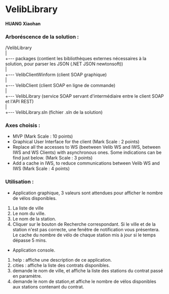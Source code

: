 # VelibLibrary
#### HUANG Xiaohan

### Arboréscence de la solution :
/VelibLibrary<br>
|<br>
+--- packages (contient les bibliothèques externes nécessaires à la solution, pour parser les JSON (.NET JSON newtonsoft))<br>
|<br>
+--- VelibClientWinform (client SOAP graphique)<br>
|<br>
+--- VelibClient (client SOAP en ligne de commande)<br>
|<br>
+--- VelibLibrary (service SOAP servant d'intermédiaire entre le client SOAP et l'API REST)<br>
|<br>
+--- VelibLibrary.sln (fichier .sln de la solution)<br>


### Axes choisis :

* MVP (Mark Scale : 10 points)
* Graphical User Interface for the client (Mark Scale : 2 points)
* Replace all the accesses to WS (beetween Velib WS and IWS, between IWS and WS Clients) with asynchronous ones. Some indications can be find just below. (Mark Scale : 3 points)
* Add a cache in IWS, to reduce communications between Velib WS and IWS (Mark Scale : 4 points)


### Utilisation :

* Application graphique, 3 valeurs sont attendues pour afficher le nombre de vélos disponibles.
1. La liste de ville
2. Le nom du ville.
3. Le nom de la station.
4. Cliquer sur le bouton de Recherche correspondant.
Si le ville et de la station n'est pas correcte, une fenêtre de notification vous présentera. 
Le cache du nombre de vélo de chaque station mis à jour si le temps dépasse 5 mins. 

* Application console.
1. help : affiche une description de ce application.
2. cities : affiche la liste des contrats disponibles.
3. demande le nom de ville, et affiche la liste des stations du contrat passé en paramètre.
4. demande le nom de station,et affiche le nombre de vélos disponibles aux stations contenant du contrat.
